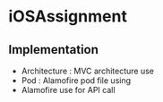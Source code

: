 # iOSAssignment


## Implementation 
- Architecture : MVC architecture use
- Pod :  Alamofire pod file using 
- Alamofire use for API call 
